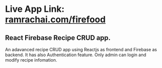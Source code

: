 # Live App Link:  	[ramrachai.com/firefood](https://ramrachai.com/firefood)
## React Firebase Recipe CRUD app. 
An adavanced recipe CRUD app using Reactjs as frontend and Firebase as backend. It has also Authentication feature. Only admin can login and modify recipe infomation.

